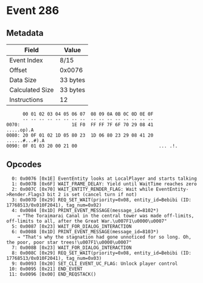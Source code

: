 # Event 286

## Metadata

| Field           | Value    |
|-----------------|----------|
| Event Index     | 8/15     |
| Offset          | 0x0076   |
| Data Size       | 33 bytes |
| Calculated Size | 33 bytes |
| Instructions    | 12       |

```
      00 01 02 03 04 05 06 07  08 09 0A 0B 0C 0D 0E 0F
      -- -- -- -- -- -- -- --  -- -- -- -- -- -- -- --
0070:                   1E F0  FF FF 7F 6F 70 29 08 41        .....op).A
0080: 20 0F 01 02 1D 05 80 23  1D 06 80 23 29 08 41 20   ......#...#).A 
0090: 0F 01 03 20 00 21 00                              ... .!.         
```

## Opcodes

```
  0: 0x0076 [0x1E] EventEntity looks at LocalPlayer and starts talking
  1: 0x007B [0x6F] WAIT_FRAME_DELAY: Yield until WaitTime reaches zero
  2: 0x007C [0x70] WAIT_ENTITY_RENDER_FLAG: Wait while EventEntity->Render.Flags3 bit 2 is set (cancel turn if not)
  3: 0x007D [0x29] REQ_SET_WAIT(priority=0x08, entity_id=Bebibi (ID: 17768513/0x010F2041), tag_num=0x02)
  4: 0x0084 [0x1D] PRINT_EVENT_MESSAGE(message_id=8102*)
    → "The Toraimarai Canal in the central tower was made off-limits, off-limits to all, after the Great War.\u007F1\u0000\u0007"
  5: 0x0087 [0x23] WAIT_FOR_DIALOG_INTERACTION
  6: 0x0088 [0x1D] PRINT_EVENT_MESSAGE(message_id=8103*)
    → "That's why the stagnation had gone unnoticed for so long. Oh, the poor, poor star trees!\u007F1\u0000\u0007"
  7: 0x008B [0x23] WAIT_FOR_DIALOG_INTERACTION
  8: 0x008C [0x29] REQ_SET_WAIT(priority=0x08, entity_id=Bebibi (ID: 17768513/0x010F2041), tag_num=0x03)
  9: 0x0093 [0x20] SET_CLI_EVENT_UC_FLAG: Unlock player control
 10: 0x0095 [0x21] END_EVENT
 11: 0x0096 [0x00] END_REQSTACK()
```
